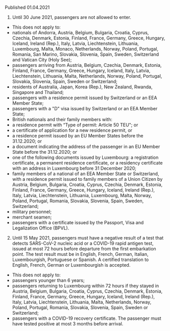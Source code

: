 Published 01.04.2021
1. Until 30 June 2021, passengers are not allowed to enter.
- This does not apply to:
- nationals of Andorra, Austria, Belgium, Bulgaria, Croatia, Cyprus, Czechia, Denmark, Estonia, Finland, France, Germany, Greece, Hungary, Iceland, Ireland (Rep.), Italy, Latvia, Liechtenstein, Lithuania, Luxembourg, Malta, Monaco, Netherlands, Norway, Poland, Portugal, Romania, San Marino, Slovakia, Slovenia, Spain, Sweden, Switzerland and Vatican City (Holy See);
- passengers arriving from Austria, Belgium, Czechia, Denmark, Estonia, Finland, France, Germany, Greece, Hungary, Iceland, Italy, Latvia, Liechtenstein, Lithuania, Malta, Netherlands, Norway, Poland, Portugal, Slovakia, Slovenia, Spain, Sweden or Switzerland;
- residents of Australia, Japan, Korea (Rep.), New Zealand, Rwanda, Singapore and Thailand;
- passengers with a residence permit issued by Switzerland or an EEA Member State;
- passengers with a "D" visa issued by Switzerland or an EEA Member State;
- British nationals and their family members with:
- a residence permit with “Type of permit: Article 50 TEU"; or
- a certificate of application for a new residence permit, or 
- a residence permit issued by an EU Member States before the 31.12.2020; or
- a document indicating the address of the passenger in an EU Member State before the 31.12.2020; or
- one of the following documents issued by Luxembourg: a registration certificate, a permanent residence certificate, or a residency certificate with an address in Luxembourg before 31 December 2020;
- family members of a national of an EEA Member State or Switzerland, with a residence permit issued to family members of a Union Citizen by Austria, Belgium, Bulgaria, Croatia, Cyprus, Czechia, Denmark, Estonia, Finland, France, Germany, Greece, Hungary, Iceland, Ireland (Rep.), Italy, Latvia, Liechtenstein, Lithuania, Luxembourg, Malta, Norway, Poland, Portugal, Romania, Slovakia, Slovenia, Spain, Sweden, Switzerland;
- military personnel;
- merchant seamen;
- passengers with a certificate issued by the Passport, Visa and Legalization Office (BPVL).
2. Until 15 May 2021, passengers must have a negative result of a test that detects SARS-CoV-2 nucleic acid or a COVID-19 rapid antigen test, issued at most 72 hours before departure from the first embarkation point. The test result must be in English, French, German, Italian, Luxembourgish, Portuguese or Spanish. A certified translation to English, French, German or Luxembourgish is accepted.
- This does not apply to:
- passengers younger than 6 years;
- passengers returning to Luxembourg within 72 hours if they stayed in Austria, Belgium, Bulgaria, Croatia, Cyprus, Czechia, Denmark, Estonia, Finland, France, Germany, Greece, Hungary, Iceland, Ireland (Rep.), Italy, Latvia, Liechtenstein, Lithuania, Malta, Netherlands, Norway, Poland, Portugal, Romania, Slovakia, Slovenia, Spain, Sweden or Switzerland; 
- passengers with a COVID-19 recovery certificate. The passenger must have tested positive at most 3 months before arrival.

